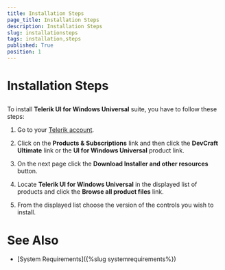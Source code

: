 ```yaml
---
title: Installation Steps
page_title: Installation Steps
description: Installation Steps
slug: installationsteps
tags: installation,steps
published: True
position: 1
---
```


# Installation Steps



## 

To install **Telerik UI for Windows Universal** suite, you have to follow these steps:
        

1. Go to your [Telerik account](http://www.telerik.com/account/).
            

1. Click on the **Products & Subscriptions** link and then click the **DevCraft Ultimate** link or the **UI for Windows Universal** product link.
            

1. On the next page click the **Download Installer and other resources** button.
            

1. Locate **Telerik UI for Windows Universal** in the displayed list of products and click the **Browse all product files** link.
            

1. From the displayed list choose the version of the controls you wish to install.
            

# See Also

 * [System Requirements]({%slug systemrequirements%})
